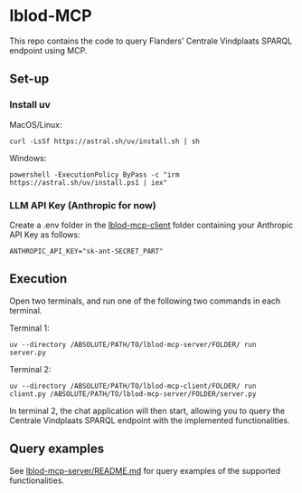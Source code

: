 # lblod-MCP
This repo contains the code to query Flanders' Centrale Vindplaats SPARQL endpoint using MCP.

## Set-up
### Install uv
MacOS/Linux:
```
curl -LsSf https://astral.sh/uv/install.sh | sh
```
Windows:
```
powershell -ExecutionPolicy ByPass -c "irm https://astral.sh/uv/install.ps1 | iex"
```
### LLM API Key (Anthropic for now)
Create a .env folder in the [lblod-mcp-client](/lblod-mcp-client) folder containing your Anthropic API Key as follows:
```
ANTHROPIC_API_KEY="sk-ant-SECRET_PART"
```

## Execution
Open two terminals, and run one of the following two commands in each terminal.

Terminal 1:
```
uv --directory /ABSOLUTE/PATH/TO/lblod-mcp-server/FOLDER/ run server.py
```
Terminal 2:
```
uv --directory /ABSOLUTE/PATH/TO/lblod-mcp-client/FOLDER/ run client.py /ABSOLUTE/PATH/TO/lblod-mcp-server/FOLDER/server.py
```
In terminal 2, the chat application will then start, allowing you to query the Centrale Vindplaats SPARQL endpoint with the implemented functionalities.

## Query examples
See [lblod-mcp-server/README.md](/lblod-mcp-server/README.md) for query examples of the supported functionalities.
